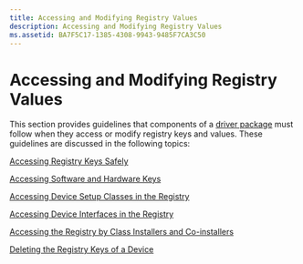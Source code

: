 ```yaml
---
title: Accessing and Modifying Registry Values
description: Accessing and Modifying Registry Values
ms.assetid: BA7F5C17-1385-4308-9943-9485F7CA3C50
---
```


# Accessing and Modifying Registry Values


This section provides guidelines that components of a [driver package](driver-packages.md) must follow when they access or modify registry keys and values. These guidelines are discussed in the following topics:

[Accessing Registry Keys Safely](accessing-registry-keys-safely.md)

[Accessing Software and Hardware Keys](accessing-software-and-hardware-keys.md)

[Accessing Device Setup Classes in the Registry](accessing-device-setup-classes-in-the-registry.md)

[Accessing Device Interfaces in the Registry](accessing-device-interface-classes-in-the-registry.md)

[Accessing the Registry by Class Installers and Co-installers](accessing-the-registry-by-class-installers-and-co-installers.md)

[Deleting the Registry Keys of a Device](deleting-the-registry-keys-of-a-device.md)

 

 





